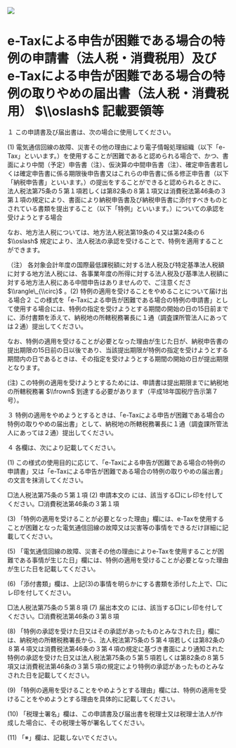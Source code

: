 ![](https://www.nta.go.jp/tmp/43c1b2dd-a5f7-4d3a-a0a7-294d41c11d5b/images/f1794cf36148035b1181d443c1ca078a53526e471577037edfca402abb32b1d8.jpg)

# e-Taxによる申告が困難である場合の特例の申請書（法人税・消費税用）及びe-Taxによる申告が困難である場合の特例の取りやめの届出書（法人税・消費税用） $\\oslash$ 記載要領等

１ この申請書及び届出書は、次の場合に使用してください。

(1) 電気通信回線の故障、災害その他の理由により電子情報処理組織（以下「e-Tax」といいます。）を使用することが困難であると認められる場合で、かつ、書面により中間（予定）申告書（注）、仮決算の中間申告書（注）、確定申告書若しくは確定申告書に係る期限後申告書又はこれらの申告書に係る修正申告書（以下「納税申告書」といいます。）の提出をすることができると認められるときに、法人税法第75条の５第１項若しくは第82条の８第１項又は消費税法第46条の３第１項の規定により、書面により納税申告書及び納税申告書に添付すべきものとされている書類を提出すること（以下「特例」といいます。）についての承認を受けようとする場合

なお、地方法人税については、地方法人税法第19条の４又は第24条の６ $\\oslash$ 規定により、法人税法の承認を受けることで、特例を適用することができます。

（注） 各対象会計年度の国際最低課税額に対する法人税及び特定基準法人税額に対する地方法人税には、各事業年度の所得に対する法人税及び基準法人税額に対する地方法人税にある中間申告はありませんので、ご注意くださ $\\rangle\_{\\circ}$ 。(2) 特例の適用を受けることをやめることについて届け出る場合２ この様式を「e-Taxによる申告が困難である場合の特例の申請書」として使用する場合には、特例の指定を受けようとする期間の開始の日の15日前までに、添付書類を添えて、納税地の所轄税務署長に１通（調査課所管法人にあっては２通）提出してください。

なお、特例の適用を受けることが必要となった理由が生じた日が、納税申告書の提出期限の15日前の日以後であり、当該提出期限が特例の指定を受けようとする期間内の日であるときは、その指定を受けようとする期間の開始の日が提出期限となります。

(注) この特例の適用を受けようとするためには、申請書は提出期限までに納税地の所轄税務署 $\\frown$ 到達する必要があります（平成18年国税庁告示第７号）。

３ 特例の適用をやめようとするときは、「e-Taxによる申告が困難である場合の特例の取りやめの届出書」として、納税地の所轄税務署長に１通（調査課所管法人にあっては２通）提出してください。

４ 各欄は、次により記載してください。

(1) この様式の使用目的に応じて、「e-Taxによる申告が困難である場合の特例の申請書」又は「e-Taxによる申告が困難である場合の特例の取りやめの届出書」の文言を抹消してください。

□法人税法第75条の５第１項 (2) 申請本文の には、該当する□にレ印を付してください。□消費税法第46条の３第１項

(3) 「特例の適用を受けることが必要となった理由」欄には、e-Taxを使用することが困難となった電気通信回線の故障又は災害等の事情をできるだけ詳細に記載してください。

(5) 「電気通信回線の故障、災害その他の理由によりe-Taxを使用することが困難である事情が生じた日」欄には、特例の適用を受けることが必要となった理由が生じた日を記載してください。

(6) 「添付書類」欄は、上記(3)の事情を明らかにする書類を添付した上で、□にレ印を付してください。

□法人税法第75条の５第８項 (7) 届出本文の には、該当する□にレ印を付してください。□消費税法第46条の３第８項

(8) 「特例の承認を受けた日又はその承認があったものとみなされた日」欄には、納税地の所轄税務署長から、法人税法第75条の５第４項若しくは第82条の８第４項又は消費税法第46条の３第４項の規定に基づき書面により通知された特例の承認を受けた日又は法人税法第75条の５第５項若しくは第82条の８第５項又は消費税法第46条の３第５項の規定により特例の承認があったものとみなされた日を記載してください。

(9) 「特例の適用を受けることをやめようとする理由」欄には、特例の適用を受けることをやめようとする理由を具体的に記載してください。

(10) 「税理士署名」欄は、この申請書及び届出書を税理士又は税理士法人が作成した場合に、その税理士等が署名してください。

(11) 「※」欄は、記載しないでください。